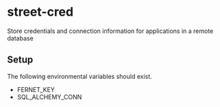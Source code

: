 # street-cred

Store credentials and connection information for applications in a remote database

## Setup

The following environmental variables should exist.

- FERNET_KEY
- SQL_ALCHEMY_CONN
